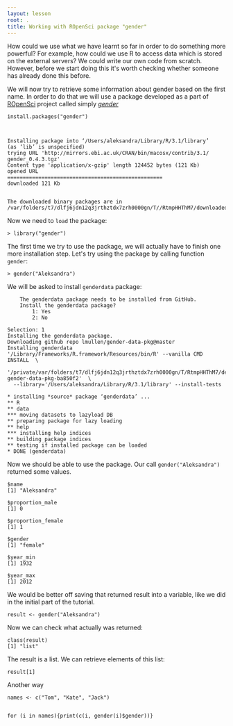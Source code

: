 ```yaml
---
layout: lesson
root: .
title: Working with ROpenSci package "gender"
---
```


How could we use what we have learnt so far in order to do something more powerful? For example, how could we use R to access data which is stored on the external servers? We could write our own code from scratch. However, before we start doing this it's worth checking whether someone has already done this before. 


 We will now try to retrieve some information about gender based on the first name. In order to do that we will use a package developed as a part of [ROpenSci](http://ropensci.org/) project called simply [*gender*](https://github.com/ropensci/gender)

	install.packages("gender")
	

	
	Installing package into ‘/Users/aleksandra/Library/R/3.1/library’
	(as ‘lib’ is unspecified)
	trying URL 'http://mirrors.ebi.ac.uk/CRAN/bin/macosx/contrib/3.1/	gender_0.4.3.tgz'
	Content type 'application/x-gzip' length 124452 bytes (121 Kb)
	opened URL
	==================================================
	downloaded 121 Kb
	
	
	The downloaded binary packages are in
	/var/folders/t7/dlfj6jdn12q3jrthztdx7zrh0000gn/T//RtmpHHThM7/downloaded_packages
	
Now we need to `load` the package:
	
	> library("gender")

The first time we try to use the package, we will actually have to finish one more installation step. Let's try using the package by calling function `gender`:

	> gender("Aleksandra")
	
We will be asked to install `genderdata` package:		

		The genderdata package needs to be installed from GitHub.
		Install the genderdata package? 
			1: Yes
			2: No

	Selection: 1
	Installing the genderdata package.
	Downloading github repo lmullen/gender-data-pkg@master
	Installing genderdata
	'/Library/Frameworks/R.framework/Resources/bin/R' --vanilla CMD INSTALL  \
		  '/private/var/folders/t7/dlfj6jdn12q3jrthztdx7zrh0000gn/T/RtmpHHThM7/devtoolsa8d17e1c758/lmullen-gender-data-pkg-ba850f2'  \
	  --library='/Users/aleksandra/Library/R/3.1/library' --install-tests 

	* installing *source* package ‘genderdata’ ...
	** R
	** data
	*** moving datasets to lazyload DB
	** preparing package for lazy loading
	** help
	*** installing help indices
	** building package indices
	** testing if installed package can be loaded
	* DONE (genderdata)
	
	
Now we should be able to use the package.
Our call `gender("Aleksandra")` returned some values. 

	$name
	[1] "Aleksandra"

	$proportion_male
	[1] 0

	$proportion_female
	[1] 1

	$gender
	[1] "female"

	$year_min
	[1] 1932

	$year_max
	[1] 2012	

We would be better off saving that returned result into a variable, like we did in the initial part of the tutorial.

	result <- gender("Aleksandra")

Now we can check what actually was returned:

	class(result)
	[1] "list"
	
The result is a list. We can retrieve elements of this list:

	result[1]
	
Another way

	names <- c("Tom", "Kate", "Jack")


	for (i in names){print(c(i, gender(i)$gender))}